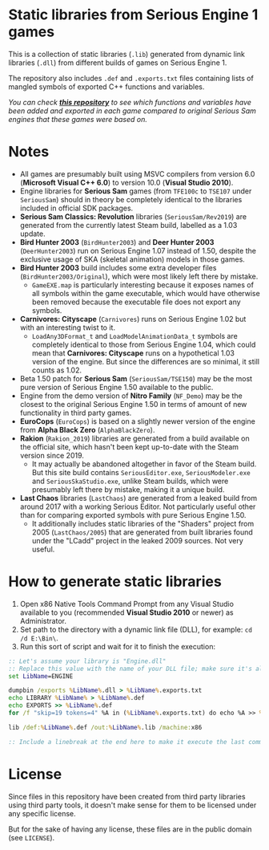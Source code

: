 # Static libraries from Serious Engine 1 games

This is a collection of static libraries (`.lib`) generated from dynamic link libraries (`.dll`) from different builds of games on Serious Engine 1.

The repository also includes `.def` and `.exports.txt` files containing lists of mangled symbols of exported C++ functions and variables.

*You can check [**this repository**](https://github.com/DreamyCecil/SE1-LibrarySymbolDifferences) to see which functions and variables have been added and exported in each game compared to original Serious Sam engines that these games were based on.*

# Notes

- All games are presumably built using MSVC compilers from version 6.0 (**Microsoft Visual C++ 6.0**) to version 10.0 (**Visual Studio 2010**).
- Engine libraries for **Serious Sam** games (from `TFE100c` to `TSE107` under `SeriousSam`) should in theory be completely identical to the libraries included in official SDK packages.
- **Serious Sam Classics: Revolution** libraries (`SeriousSam/Rev2019`) are generated from the currently latest Steam build, labelled as a 1.03 update.
- **Bird Hunter 2003** (`BirdHunter2003`) and **Deer Hunter 2003** (`DeerHunter2003`) run on Serious Engine 1.07 instead of 1.50, despite the exclusive usage of SKA (skeletal animation) models in those games.
- **Bird Hunter 2003** build includes some extra developer files (`BirdHunter2003/Original`), which were most likely left there by mistake.
  - `GameEXE.map` is particularly interesting because it exposes names of all symbols within the game executable, which would have otherwise been removed because the executable file does not export any symbols.
- **Carnivores: Cityscape** (`Carnivores`) runs on Serious Engine 1.02 but with an interesting twist to it.
  - `LoadAny3DFormat_t` and `LoadModelAnimationData_t` symbols are completely identical to those from Serious Engine 1.04, which could mean that **Carnivores: Cityscape** runs on a hypothetical 1.03 version of the engine. But since the differences are so minimal, it still counts as 1.02.
- Beta 1.50 patch for **Serious Sam** (`SeriousSam/TSE150`) may be the most pure version of Serious Engine 1.50 available to the public.
- Engine from the demo version of **Nitro Family** (`NF_Demo`) may be the closest to the original Serious Engine 1.50 in terms of amount of new functionality in third party games.
- **EuroCops** (`EuroCops`) is based on a slightly newer version of the engine from **Alpha Black Zero** (`AlphaBlackZero`).
- **Rakion** (`Rakion_2019`) libraries are generated from a build available on the official site, which hasn't been kept up-to-date with the Steam version since 2019.
  - It may actually be abandoned altogether in favor of the Steam build. But this site build contains `SeriousEditor.exe`, `SeriousModeler.exe` and `SeriousSkaStudio.exe`, unlike Steam builds, which were presumably left there by mistake, making it a unique build.
- **Last Chaos** libraries (`LastChaos`) are generated from a leaked build from around 2017 with a working Serious Editor. Not particularly useful other than for comparing exported symbols with pure Serious Engine 1.50.
  - It additionally includes static libraries of the "Shaders" project from 2005 (`LastChaos/2005`) that are generated from built libraries found under the "LCadd" project in the leaked 2009 sources. Not very useful.

# How to generate static libraries

1. Open x86 Native Tools Command Prompt from any Visual Studio available to you (recommended **Visual Studio 2010** or newer) as Administrator.
2. Set path to the directory with a dynamic link file (DLL), for example: `cd /d E:\Bin\`.
3. Run this sort of script and wait for it to finish the execution:
```bat
:: Let's assume your library is "Engine.dll"
:: Replace this value with the name of your DLL file; make sure it's all capitalized
set LibName=ENGINE

dumpbin /exports %LibName%.dll > %LibName%.exports.txt
echo LIBRARY %LibName% > %LibName%.def
echo EXPORTS >> %LibName%.def
for /f "skip=19 tokens=4" %A in (%LibName%.exports.txt) do echo %A >> %LibName%.def

lib /def:%LibName%.def /out:%LibName%.lib /machine:x86

:: Include a linebreak at the end here to make it execute the last command as well upon pasting the whole script
```

# License

Since files in this repository have been created from third party libraries using third party tools, it doesn't make sense for them to be licensed under any specific license.

But for the sake of having any license, these files are in the public domain (see `LICENSE`).
